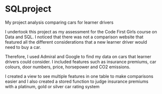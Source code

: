 # SQLproject
My project analysis comparing cars for learner drivers

I undertook this project as my assessment for the Code First Girls course on Data and SQL. I noticed that there was not a comparison website that featured all the different considerations that a new learner driver would need to buy a car.

Therefore, I used Admiral and Google to find my data on cars that learner drivers could consider. I included features such as insurance premiums, car colours, door numbers, price, horsepower and CO2 emissions.

I created a view to see multiple features in one table to make comparisons easier and I also created a stored function to judge insurance premiums with a platinum, gold or silver car rating system
